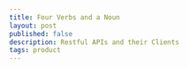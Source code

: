 ```yaml
---
title: Four Verbs and a Noun
layout: post
published: false
description: Restful APIs and their Clients
tags: product
---
```






